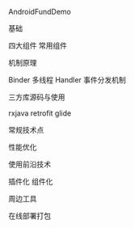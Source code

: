 AndroidFundDemo

基础

四大组件
常用组件

机制原理

Binder
多线程
Handler
事件分发机制

三方库源码与使用

rxjava
retrofit
glide

常规技术点

性能优化

使用前沿技术

插件化
组件化

周边工具

在线部署打包
